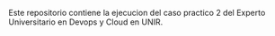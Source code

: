 Este repositorio contiene la ejecucion del caso practico 2 del Experto Universitario en Devops y Cloud en UNIR.

